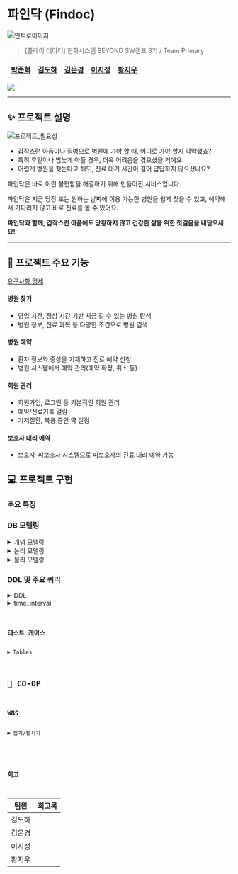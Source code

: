 # 파인닥 (Findoc)

![인트로이미지](https://github.com/beyond-sw-camp/be08-1st-primary-findoc/assets/28796063/ac7970ba-df03-4250-b755-364d25dc31ac)

> [플레이 데이터] 한화시스템 BEYOND SW캠프 8기 / Team Primary
  
|[박준혁](https://github.com/monet2155) | [김도하](https://github.com/esueng) | [김은경](https://github.com/kuk329) | [이지정](https://github.com/leejijung) | [황지우](https://github.com/jbr1tr) |
|------------------------------------------|--------------------------------------|------------------------------------------|-----------------------------------|-------------------------------------|

<!-- 기술 스택 (아이콘) -->
<img src="https://img.shields.io/badge/mariaDB-003545?style=for-the-badge&logo=mariaDB&logoColor=white">


<!-- 🎬[Demo 시연영상](https://www.youtube.com/watch?v=dhMrKTwNI8U&lc=UgzCJR3WxkvsckRyyO94AaABAg&ab_channel=%EB%94%B0%EB%9D%BC%ED%95%98%EB%A9%B4%EC%84%9C%EB%B0%B0%EC%9A%B0%EB%8A%94IT)   
📃[프로젝트 회고록](블로그주소)
-->

----------

## ✨ 프로젝트 설명

![프로젝트_필요성](https://github.com/beyond-sw-camp/be08-1st-primary-findoc/assets/28796063/099759b4-0509-4d3e-bd20-49a8f6b8cacb)

- 갑작스런 아픔이나 질병으로 병원에 가야 할 때, 어디로 가야 할지 막막했죠?
- 특히 휴일이나 밤늦게 아플 경우, 더욱 어려움을 겪으셨을 거예요.
- 어렵게 병원을 찾는다고 해도, 진료 대기 시간이 길어 답답하지 않으셨나요?

파인닥은 바로 이런 불편함을 해결하기 위해 만들어진 서비스입니다.

파인닥은 지금 당장 또는 원하는 날짜에 이용 가능한 병원을 쉽게 찾을 수 있고, 예약해서 기다리지 않고 바로 진료를 볼 수 있어요.

**파인닥과 함께, 갑작스런 아픔에도 당황하지 않고 건강한 삶을 위한 첫걸음을 내딛으세요!**

----------

## 🐧 프로젝트 주요 기능
[요구사항 명세](https://docs.google.com/spreadsheets/d/1-901JV0erwZaMJBfVRsbWhYAnOgtMyhiOb7uzIzZk0g/edit#gid=0)

#### 병원 찾기
- 영업 시간, 점심 시간 기반 지금 갈 수 있는 병원 탐색
- 병원 정보, 진료 과목 등 다양한 조건으로 병원 검색
#### 병원 예약
- 환자 정보와 증상을 기재하고 진료 예약 신청
- 병원 시스템에서 예약 관리(예약 확정, 취소 등)
#### 회원 관리
- 회원가입, 로그인 등 기본적인 회원 관리
- 예약/진료기록 열람
- 기저질환, 복용 중인 약 설정
#### 보호자 대리 예약
- 보호자-피보호자 시스템으로 피보호자의 진료 대리 예약 가능

## 💻 프로젝트 구현
<!-- 구동 움짤 -->
### 주요 특징

### DB 모델링
<details>
  <summary> <span class="summary-header">개념 모델링</span></summary>

  ![erd_gn](https://github.com/beyond-sw-camp/be08-1st-primary-findoc/assets/96649881/edbb8c5c-306c-4dd6-978a-e0291d34e5a2)

</details>
<details>
  <summary> <span class="summary-header">논리 모델링</span></summary>

  ![ERD_logical_findoc](https://github.com/beyond-sw-camp/be08-1st-primary-findoc/assets/96649881/2e084a49-68a6-4191-96d7-06a3a5583527)

</details>
<details>
  <summary> <span class="summary-header">물리 모델링</span></summary>

  ![ERD_physical_findoc](https://github.com/beyond-sw-camp/be08-1st-primary-findoc/assets/96649881/d4f78a01-21e8-408e-8340-bde06e37b678)

</details>

  
### DDL 및 주요 쿼리

<details>
	<summary> DDL</summary>
	<pre><code>
-- 유저 (user) 테이블 생성
CREATE TABLE `user` (
	`no_user`	INT	NOT NULL,
	`password_user`	VARCHAR	NOT NULL,
	`name_user`	VARCHAR	NOT NULL,
	`age_user`	INT	NOT NULL,
	`address_user`	VARCHAR	NULL,
	`call_user`	VARCHAR	NULL,
	`enrolldate_user`	DATE	NULL,
	`onactive_user`	BOOLEAN	NOT NULL	DEFAULT FALSE,
	`underlying_user`	VARCHAR	NULL,
	`medicine_user`	VARCHAR	NULL,
	`id_user`	VARCHAR	NOT NULL
);

-- 병원 (hospital) 테이블 생성
CREATE TABLE `hospital` (
	`no_hospital`	INT	NOT NULL,
	`password_hospital`	VARCHAR	NOT NULL,
	`name_hospital`	VARCHAR	NOT NULL,
	`call_hospital`	VARCHAR	NULL,
	`room_hospital`	VARCHAR	NULL,
	`id_hospital`	VARCHAR	NOT NULL
);

-- 예약 (appointment) 테이블 생성
CREATE TABLE `appointment` (
	`no_appointment`	INT	NOT NULL,
	`date_appointment`	DATE	NOT NULL,
	`time_appointment`	DATE	NOT NULL,
	`status_appointment`	VARCHAR	NOT NULL,
	`no_hospital`	INT	NOT NULL,
	`no_user`	INT	NOT NULL
);

-- 진료기록(log_treatment) 테이블 생성
CREATE TABLE `log_treatment` (
	`no_care`	INT	NOT NULL,
	`date_appointment`	DATE	NOT NULL,
	`symptom_appointment`	VARCHAR	NOT NULL,
	`diagnosis_appointment`	VARCHAR	NULL,
	`treatment_appointment`	VARCHAR	NULL,
	`id_doctor`	INT	NOT NULL,
	`no_hospital`	INT	NOT NULL,
	`no_user`	INT	NOT NULL
);

-- 의사 (doctor) 테이블 생성
CREATE TABLE `doctor` (
	`no_doctor`	INT	NOT NULL,
	`no_hospital`	INT	NOT NULL
);

-- 근무시간 (worktime_doctor) 테이블 생성
CREATE TABLE `worktime_doctor` (
	`starttime_worktime`	DATE	NOT NULL,
	`endtime_worktime`	DATE	NOT NULL,
	`no_doctor`	INT	NOT NULL
);

--  보호자 (guardians) 테이블 생성
CREATE TABLE `guardians` (
	`no_user`	INT	NOT NULL,
	`relationship_guardians`	VARCHAR	NULL,
	`allowed_guardians`	TINYINT	NOT NULL	DEFAULT 0
);

-- 진료과 (spec) 테이블 생성
CREATE TABLE `spec` (
	`spec`	VARCHAR	NULL,
	`no_doctor`	INT	NOT NULL,
	`no_care`	INT	NOT NULL
);

-- 병원시설 (facilities_hospital) 테이블 생성
CREATE TABLE `facilities_hospital` (
	`facilities`	VARCHAR	NULL,
	`no_hospital`	INT	NOT NULL
);

-- 병원장비 (equipment_hospital) 테이블 생성
CREATE TABLE `equipment_hospital` (
	`equipment`	VARCHAR	NULL,
	`no_hospital`	INT	NOT NULL
);

-- 병원위치정보 (location_hospital) 테이블 생성
CREATE TABLE `location_hospital` (
	`address`	VARCHAR	NOT NULL,
	`latitude`	VARCHAR	NOT NULL,
	`longitude`	VARCHAR	NOT NULL,
	`no_hospital`	INT	NOT NULL
);

-- 공지사항 (notice) 테이블 생성
CREATE TABLE `notice` (
	`no_hospital`	INT	NOT NULL,
	`date_notice`	DATE	NOT NULL,
	`body_notice`	VARCHAR	NOT NULL
);

ALTER TABLE `user` ADD CONSTRAINT `PK_USER` PRIMARY KEY (
	`no_user`
);

ALTER TABLE `hospital` ADD CONSTRAINT `PK_HOSPITAL` PRIMARY KEY (
	`no_hospital`
);

ALTER TABLE `appointment` ADD CONSTRAINT `PK_APPOINTMENT` PRIMARY KEY (
	`no_appointment`
);

ALTER TABLE `log_treatment` ADD CONSTRAINT `PK_LOG_TREATMENT` PRIMARY KEY (
	`no_care`
);

ALTER TABLE `doctor` ADD CONSTRAINT `PK_DOCTOR` PRIMARY KEY (
	`no_doctor`
);

ALTER TABLE `guardians` ADD CONSTRAINT `PK_GUARDIANS` PRIMARY KEY (
	`no_user`
);

ALTER TABLE `guardians` ADD CONSTRAINT `FK_user_TO_guardians_1` FOREIGN KEY (
	`no_user`
)
REFERENCES `user` (
	`no_user`
);</code></pre>
</details>
<details>
    <summary> time_interval</summary>
      <p align="center">
      <img src="https://github.com/beyond-sw-camp/be08-1st-primary-findoc/assets/96649881/0910f3fc-4b46-4968-b307-1809f2039b99" alt="Description of first image" width="300"/>
      <img src="https://github.com/beyond-sw-camp/be08-1st-primary-findoc/assets/96649881/ccaed4d3-bcc1-403a-aa5b-266084773362" alt="Description of second image" width="300"/>
    </p>
	<pre><code>
		-- 일주일간의 시간들 담을 테이블
		CREATE OR REPLACE TABLE time_interval (
		    half_hour DATETIME,
		    onactive ENUM('active', 'deactive'),
		    doctor_no INT,
		    FOREIGN KEY (doctor_no) REFERENCES doctor(doctor_no)
		);
		'''
		금일부터 일주일간의 시간들 생성 프로시저
		(오늘 이전은 삭제 오늘로부터 일주일 중 없는 시간이 있다면 생성,
		이미 테이블에 있는 시간에 대해서는 변동없음)
		'''
		
		DELIMITER $$
		
		CREATE OR REPLACE PROCEDURE loopwhile()
		BEGIN
		    DECLARE start_datetime DATETIME;
		    DECLARE end_datetime DATETIME;
		    DECLARE current_datetime DATETIME;
		
		    -- 시작과 종료 시간 설정
		    SET start_datetime = DATE(NOW());  -- 오늘 자정
		    SET end_datetime = DATE_ADD(start_datetime, INTERVAL 7 DAY);  -- 일주일 후
		
		    -- 오늘 이전의 데이터 삭제
		    DELETE FROM time_interval WHERE half_hour < start_datetime;
		
		    -- 의사별 일주일 간 30분 간격 데이터 삽입
		    WHILE start_datetime < end_datetime DO
			INSERT INTO time_interval (half_hour, onactive, doctor_no)
			SELECT start_datetime, 'deactive', doctor_no
			FROM doctor
			WHERE NOT EXISTS (
			    SELECT 1 FROM time_interval
			    WHERE half_hour = start_datetime AND doctor_no = doctor.doctor_no
			);
		
			-- 다음 30분 간격 설정
			SET start_datetime = DATE_ADD(start_datetime, INTERVAL 30 MINUTE);
		    END WHILE;
		END$$
		
		DELIMITER ;
		
		-- 일주일 시간 업데이트 프로시저 실행
		CALL loopwhile();
		
		-- 근무시간 테이블 생성
		CREATE TABLE worktime (
		    doctor_no INT,
		    start_worktime DATETIME,
		    end_worktime DATETIME,
		    FOREIGN KEY (doctor_no) REFERENCES doctor(doctor_no)
		);
		
		DELIMITER $$
		
		-- 근무시간표가 업데이트 될 때 해당 사이 시간 active 로 변경
		CREATE TRIGGER activate_time_intervals
		AFTER INSERT ON worktime
		FOR EACH ROW
		BEGIN
		    -- time_interval 테이블의 onactive 상태를 'active'로 업데이트
		    UPDATE time_interval
		    SET onactive = 'active'
		    WHERE doctor_no = NEW.doctor_no
		      AND half_hour >= NEW.start_worktime
		      AND half_hour <= NEW.end_worktime;
		END$$
		
		DELIMITER ;
		
		-- 특정 의사의 특정 시간에 대해서 activate 하는 쿼리 ( deactive도 문제 없음 )
		UPDATE time_interval
		SET onactive = 'active'
		WHERE doctor_no = 1
		  AND half_hour = '2024-05-01 08:00:00';
		  
		-- worktime 테스트 케이스 삽입
		INSERT INTO worktime (doctor_no, start_worktime, end_worktime) VALUES
		(1, '2024-06-02 08:00:00', '2024-06-02 09:30:00');
		
		-- time_interval 테이블 업데이트 확인
		SELECT *
		FROM time_interval
		WHERE doctor_no=1;
	</code></pre>
  </details>

### 테스트 케이스
<details>
  <summary>Tables</summary>

<details>
	<summary> User Table </summary>
  
		| user_id     | user_pwd     | user_name     | user_birthdate | user_addr         | user_phone   | user_disease   | user_medicine  |
		|-------------|--------------|---------------|----------------|-------------------|--------------|----------------|----------------|
		| john_doe    | password123  | John Doe      | 1985-02-15     | 1234 Broadway St  | 01012345678  | Asthma         | Ventolin       |
		| jane_smith  | password123  | Jane Smith    | 1990-08-25     | 2345 Maple Ave    | 01098765432  | Diabetes       | Metformin      |
		| susan_lee   | password789  | Susan Lee     | 1975-05-22     | 7890 Elm St       | 0105556677   | Hypertension   | Lisinopril     |
		| mike_brown  | mike1234     | Mike Brown    | 1988-11-16     | 4567 Pine St      | 0108765432   | None           | NULL           |
		| lisa_ray    | lisa9876     | Lisa Ray      | 1992-03-30     | 321 Oak St        | 0102345678   | Allergies      | Cetirizine     |
		| alex_gray   | alexpass     | Alex Gray     | 1983-09-12     | 1579 River Rd     | 0105647382   | None           | NULL           |
		| emma_white  | emma1234     | Emma White    | 1995-07-20     | 2020 Sunset Blvd  | 0104321567   | Eczema         | Hydrocortisone |
		| noah_wilson | noahpass     | Noah Wilson   | 1980-01-05     | 450 Mountain View | 0109876543   | Anxiety        | Zoloft         |
		| olivia_harris | oliviah123 | Olivia Harris | 1992-11-10     | 789 East Dr       | 0106667778   | Asthma         | Ventolin       |
		| james_lopez | jamesl456    | James Lopez   | 1979-08-23     | 321 West St       | 0102223334   | Diabetes       | Insulin        |

</details>
<details>
	<summary> Guardian Table</summary>
  
		| guard_no | ward_no | guard_relationship | guard_allowed |
		|----------|---------|--------------------|---------------|
		| 1        | 2       | Parent             | completed     |
		| 2        | 3       | Sibling            | completed     |
		| 1        | 4       | Child              | waiting       |
		| 4        | 5       | Parent             | completed     |
		| 6        | 7       | Spouse             | completed     |
		| 8        | 9       | Child              | waiting       |

</details>
<details>
	<summary>Hospital Table</summary>
  
		| hosp_id    | hosp_pwd    | hosp_name                 | hosp_phone |
		|------------|-------------|---------------------------|------------|
		| bestcare   | hosp1234    | Best Care Medical Center  | 021234567  |
		| cityhealth | citypass    | City Health Clinic        | 023456789  |
		| medicore   | secure1234  | MediCore Facility         | 024567890  |
		| greenmed   | green2023   | Green Medical Services    | 027891011  |
		| bluestar   | blue1234    | Blue Star Hospital        | 028765432  |
</details>

<details>
	<summary> Location Table </summary>

		| loc_addr            | loc_lat | loc_long  | hosp_no |
		|---------------------|---------|-----------|---------|
		| 6789 Hospital Rd    | 37.7749 | -122.4194 | 1       |
		| 123 Health Blvd     | 40.7128 | -74.0060  | 2       |
		| 456 Clinic Rd       | 34.0522 | -118.2437 | 3       |
		| 500 Clinic Center Dr| 39.9042 | -75.1698  | 4       |
		| 1200 Health Park    | 33.6844 | -117.8265 | 5       |

</details>

<details>
	<summary> Notice Table</summary>

		| notice_datetime | notice_body                        | hosp_no |
		|-----------------|------------------------------------|---------|
		| NOW()           | Please wear a mask.                | 1       |
		| NOW()           | Flu shots available.               | 2       |
		| NOW()           | New COVID-19 guidelines updated.   | 3       |
		| NOW()           | Annual health checkup discount event.| 4    |
		| NOW()           | COVID-19 vaccination available.    | 5       |

</details>

<details>
	<summary>Facility Table</summary>

		| facility_name       | hosp_no |
		|---------------------|---------|
		| Emergency Room      | 1       |
		| Intensive Care Unit | 2       |
		| Pediatrics Wing     | 3       |
		| Maternity Ward      | 4       |
		| Oncology Center     | 5       |

  
</details>

<details>
	<summary>Equipment Table</summary>
  
		| equipment_name | hosp_no |
		|----------------|---------|
		| MRI Scanner    | 1       |
		| Ultrasound     | 2       |
		| X-Ray Machine  | 3       |
		| CT Scanner     | 4       |
		| ECG Machine    | 5       |

</details>
<details>
	<summary>Department Table</summary>

		| dept_id | dept_name   |
		|---------|-------------|
		| cardio  | Cardiology  |
		| gynae   | Gynecology  |
		| ortho   | Orthopedics |

</details>
<details>
	<summary>Doctor Table</summary>

		| hosp_no | doctor_name       | doctor_gender |
		|---------|-------------------|---------------|
		| 1       | Dr. Alice Johnson | F             |
		| 2       | Dr. Emily White   | F             |
		| 3       | Dr. Robert Green  | M             |
		| 4       | Dr. Charlotte Johnson | F         |
		| 5       | Dr. Henry Martinez| M             |

</details>
<details>
	<summary>Doctor Departmentw Table</summary>

		| doctor_no | dept_id | docdept_room |
		|-----------|---------|--------------|
		| 1         | cardio  | 101A         |
		| 2         | gynae   | 202B         |
		| 3         | ortho   | 303C         |
		| 4         | gynae   | 403D         |
		| 5         | ortho   | 505E         |

</details>
<details>
	<summary>Worktime Table</summary>  

		| worktime_start       | worktime_end         | doctor_no |
		|----------------------|----------------------|-----------|
		| 2023-01-01 08:00:00  | 2023-01-01 16:00:00  | 1         |
		| 2023-01-02 09:00:00  | 2023-01-02 17:00:00  | 2         |
		| 2023-01-03 10:00:00  | 2023-01-03 18:00:00  | 3         |
		| 2023-01-04 08:00:00  | 2023-01-04 14:00:00  | 4         |
		| 2023-01-05 12:00:00  | 2023-01-05 18:00:00  | 5         |

</details>
<details>
	<summary>Appointment Table</summary>

		| appt_date            | appt_symptom      | user_no | hosp_no | doctor_no |
		|----------------------|-------------------|---------|---------|-----------|
		| 2023-12-15 10:00:00  | Cough and fever   | 1       | 1       | 1         |
		| 2023-12-20 11:00:00  | Headache          | 2       | 2       | 2         |
		| 2023-12-21 12:00:00  | Broken leg        | 3       | 3       | 3         |
		| 2023-12-22 14:00:00  | Regular checkup   | 4       | 4       | 4         |
		| 2023-12-23 15:00:00  | Chemotherapy session | 5   | 5       | 5         |

</details>
<details>
	<summary>Medical Record Table</summary>

		| record_diagnosis | record_treatment    | appt_no |
		|------------------|---------------------|---------|
		| Flu              | Rest and medication | 1       |
		| Migraine         | Prescribed pain relief | 2     |
		| Leg fracture     | Surgery required    | 3       |
		| General checkup  | All clear           | 4       |
		| Cancer treatment | Chemotherapy        | 5       |

</details>
<details>
	<summary>Rejection Table</summary>

		| rejection_result                  | appt_no |
		|-----------------------------------|---------|
		| Doctor unavailable on requested date | 1     |
		| Unavailable for requested time    | 2       |
		| Doctor on leave                   | 3       |
</details>
</details>


## 👫 CO-OP

### WBS
<details>
  <summary>접기/펼치기
    
  </summary>
  https://docs.google.com/spreadsheets/d/1hpVTMaa_74JfIQDtYtLpZEWX7O0yWWgvPrazUaNrMxc/edit#gid=1835326347
  
  ![wbs](https://github.com/beyond-sw-camp/be08-1st-primary-findoc/assets/96649881/6ed5b4dd-06af-4889-93bd-82d9ee2614ea)

</details>

### 회고
|팀원|회고록|
|-----|-----|
|김도하|    |
|김은경|    |
|이지정|    |
|황지우|    |
